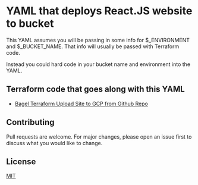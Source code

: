 # YAML that deploys React.JS website to bucket
This YAML assumes you will be passing in some info for $_ENVIRONMENT and $_BUCKET_NAME. That info will usually be passed with Terraform code. 

Instead you could hard code in your bucket name and environment into the YAML.

## Terraform code that goes along with this YAML
- [Bagel Terraform Upload Site to GCP from Github Repo](https://github.com/BagelHole/Bagel-Terraform-Templates/tree/main/Bagel-Terraform-GCP-GitHub-Upload-Site)

## Contributing
Pull requests are welcome. For major changes, please open an issue first to discuss what you would like to change.

## License
[MIT](https://choosealicense.com/licenses/mit/)